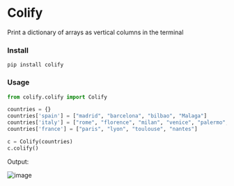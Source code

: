 # Colify

Print a dictionary of arrays as vertical columns in the terminal

### Install

`pip install colify`

### Usage

```python
from colify.colify import Colify

countries = {}
countries['spain'] = ["madrid", "barcelona", "bilbao", "Malaga"]
countries['italy'] = ["rome", "florence", "milan", "venice", "palermo", "padua"]
countries['france'] = ["paris", "lyon", "toulouse", "nantes"]

c = Colify(countries)
c.colify()
```

Output:

![image](https://user-images.githubusercontent.com/12705417/30010822-8f8aee8e-912a-11e7-97b5-351379385c52.png)

